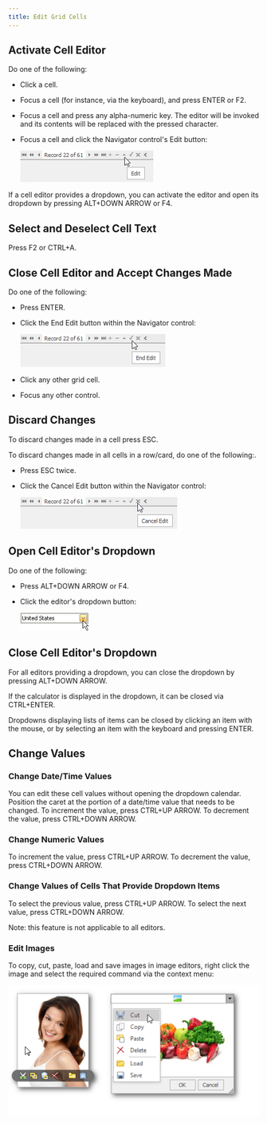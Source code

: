 ```yaml
---
title: Edit Grid Cells
---
```

## Activate Cell Editor
Do one of the following:
* Click a cell.
* Focus a cell (for instance, via the keyboard), and press ENTER or F2.
* Focus a cell and press any alpha-numeric key. The editor will be invoked and its contents will be replaced with the pressed character.
* Focus a cell and click the Navigator control's Edit button:
	
	![EU_XtraGrid_Navigator_EditButton](../../../images/Img7453.png)

If a cell editor provides a dropdown, you can activate the editor and open its dropdown by pressing ALT+DOWN ARROW or F4.

## Select and Deselect Cell Text
Press F2 or CTRL+A.

## Close Cell Editor and Accept Changes Made
Do one of the following:
* Press ENTER.
* Click the End Edit button within the Navigator control:
	
	![EU_XtraGrid_Navigator_EndEditButton](../../../images/Img7455.png)
* Click any other grid cell.
* Focus any other control.

## Discard Changes
To discard changes made in a cell press ESC.

To discard changes made in all cells in a row/card, do one of the following:.
* Press ESC twice.
* Click the Cancel Edit button within the Navigator control:
	
	![EU_XtraGrid_Navigator_CancelEditButton](../../../images/Img7454.png)

## Open Cell Editor's Dropdown
Do one of the following:
* Press ALT+DOWN ARROW or F4.
* Click the editor's dropdown button:
	
	![EU_XtraEditors_DropDownEdit_DropDownButton](../../../images/Img7457.png)

## Close Cell Editor's Dropdown
For all editors providing a dropdown, you can close the dropdown by pressing ALT+DOWN ARROW. 

If the calculator is displayed in the dropdown, it can be closed via CTRL+ENTER.

Dropdowns displaying lists of items can be closed by clicking an item with the mouse, or by selecting an item with the keyboard and pressing ENTER.

## Change Values
### Change Date/Time Values

You can edit these cell values without opening the dropdown calendar. Position the caret at the portion of a date/time value that needs to be changed.  To increment the value, press CTRL+UP ARROW. To decrement the value, press CTRL+DOWN ARROW.

### Change Numeric Values

To increment the value, press CTRL+UP ARROW. To decrement the value, press CTRL+DOWN ARROW.

### Change Values of Cells That Provide Dropdown Items

To select the previous value, press CTRL+UP ARROW. To select the next value, press CTRL+DOWN ARROW.

Note: this feature is not applicable to all editors.

### Edit Images

To copy, cut, paste, load and save images in image editors, right click the image and select the required command via the context menu:

![EU_XtraEditors_ImageEdit_Menu](../../../images/Img7456.png)
